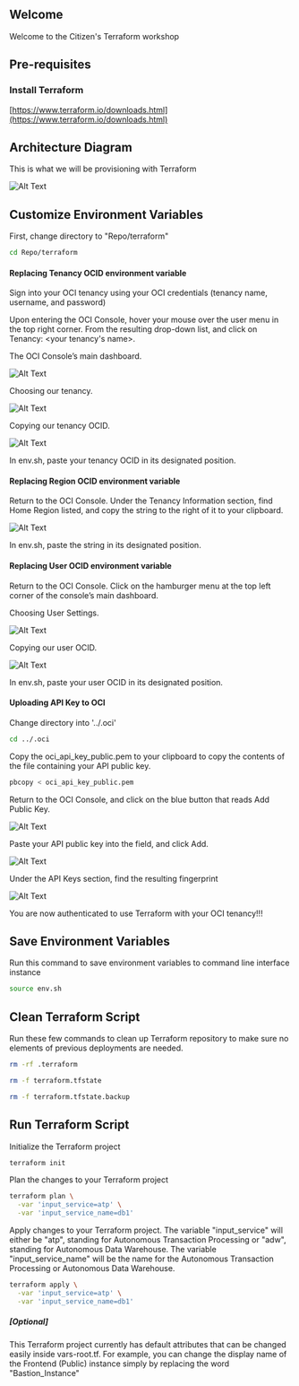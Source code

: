 ## Welcome
Welcome to the Citizen's Terraform workshop

## Pre-requisites

### Install Terraform
[https://www.terraform.io/downloads.html](https://www.terraform.io/downloads.html)

## Architecture Diagram

This is what we will be provisioning with Terraform

![Alt Text](/pics/15.png)

## Customize Environment Variables


First, change directory to "Repo/terraform"

```sh
cd Repo/terraform
```

#### Replacing Tenancy OCID environment variable

Sign into your OCI tenancy using your OCI credentials (tenancy name, username, and password)

Upon entering the OCI Console, hover your mouse over the user menu in the top right corner. From the resulting drop-down list, and click on Tenancy: <your tenancy's name>.

The OCI Console’s main dashboard.

![Alt Text](/pics/1.png)

Choosing our tenancy.

![Alt Text](/pics/2.png)

Copying our tenancy OCID.

![Alt Text](/pics/3.png)

In env.sh, paste your tenancy OCID in its designated position.

#### Replacing Region OCID environment variable

Return to the OCI Console. Under the Tenancy Information section, find Home Region listed, and copy the string to the right of it to your clipboard.

![Alt Text](/pics/4.png)

In env.sh, paste the string in its designated position.

#### Replacing User OCID environment variable

Return to the OCI Console. Click on the hamburger menu at the top left corner of the console’s main dashboard.

Choosing User Settings.

![Alt Text](/pics/8.png)

Copying our user OCID.

![Alt Text](/pics/9.png)

In env.sh, paste your user OCID in its designated position.

#### Uploading API Key to OCI

Change directory into '../.oci'

```sh
cd ../.oci
```

Copy the oci_api_key_public.pem to your clipboard to copy the contents of the file containing your API public key.

```sh
pbcopy < oci_api_key_public.pem
```

Return to the OCI Console, and click on the blue button that reads Add Public Key.

![Alt Text](/pics/11.png)

Paste your API public key into the field, and click Add.

![Alt Text](/pics/12.png)

Under the API Keys section, find the resulting fingerprint

![Alt Text](/pics/13.png)


You are now authenticated to use Terraform with your OCI tenancy!!! 


## Save Environment Variables

Run this command to save environment variables to command line interface instance 
```sh
source env.sh
```

## Clean Terraform Script

Run these few commands to clean up Terraform repository to make sure no elements of previous deployments are needed.
```sh
rm -rf .terraform
```
```sh
rm -f terraform.tfstate
```
```sh
rm -f terraform.tfstate.backup
```


## Run Terraform Script
Initialize the Terraform project 

```sh
terraform init
```

Plan the changes to your Terraform project

```sh
terraform plan \
  -var 'input_service=atp' \
  -var 'input_service_name=db1'
```

Apply changes to your Terraform project. The variable "input_service" will either be "atp", standing for Autonomous Transaction Processing or "adw", standing for Autonomous Data Warehouse. The variable "input_service_name" will be the name for the Autonomous Transaction Processing or Autonomous Data Warehouse.

```sh
terraform apply \
  -var 'input_service=atp' \
  -var 'input_service_name=db1'
```

##### [Optional]
This Terraform project currently has default attributes that can be changed easily inside vars-root.tf. For example, you can change the display name of the Frontend (Public) instance simply by replacing the word "Bastion_Instance"

